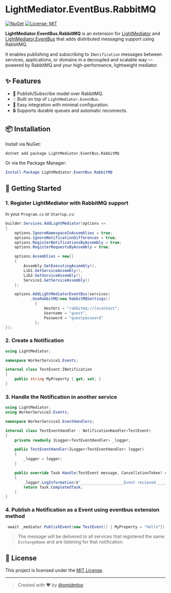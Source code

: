 ﻿# LightMediator.EventBus.RabbitMQ

[![NuGet](https://img.shields.io/nuget/v/LightMediator.EventBus.RabbitMQ.svg)](https://www.nuget.org/packages/LightMediator.EventBus.RabbitMQ/)
[![License: MIT](https://img.shields.io/badge/License-MIT-yellow.svg)](LICENSE)

**LightMediator.EventBus.RabbitMQ** is an extension for [LightMediator](https://github.com/omidmloo/LightMediator) and [LightMediator.EventBus](https://github.com/omidmloo/LightMediator.EventBus) that adds distributed messaging support using RabbitMQ.

It enables publishing and subscribing to `INotification` messages between services, applications, or domains in a decoupled and scalable way — powered by RabbitMQ and your high-performance, lightweight mediator.

## ✨ Features

- 🔄 Publish/Subscribe model over RabbitMQ.
- 💡 Built on top of `LightMediator.EventBus`.
- 🔌 Easy integration with minimal configuration.
- 🔒 Supports durable queues and automatic reconnects. 

## 📦 Installation

Install via NuGet:

```bash
dotnet add package LightMediator.EventBus.RabbitMQ
````

Or via the Package Manager:

```powershell
Install-Package LightMediator.EventBus.RabbitMQ
```

## 🚀 Getting Started

### 1. Register LightMediator with RabbitMQ support

In your `Program.cs` or `Startup.cs`:

```csharp
builder.Services.AddLightMediator(options =>
{
    options.IgnoreNamespaceInAssemblies = true;
    options.IgnoreNotificationDifferences = true;
    options.RegisterNotificationsByAssembly = true;
    options.RegisterRequestsByAssembly = true;

    options.Assemblies = new[]
    {
        Assembly.GetExecutingAssembly(),
        Lib1.GetServiceAssembly(),
        Lib2.GetServiceAssembly(),
        Service1.GetServiceAssembly()
    };

    options.AddLightMediatorEventBus(services)
           .UseRabbitMQ(new RabbitMQSettings()
             {
                 HostUri = "rabbitmq://localhost",
                 Username = "guest",
                 Password = "guestpassword"
             };
});
```

### 2. Create a Notification

```csharp
using LightMediator;

namespace WorkerService1.Events;

internal class TestEvent:INotification
{
    public string MyProperty { get; set; }
}
```

### 3. Handle the Notification in another service

```csharp
using LightMediator;
using WorkerService2.Events;

namespace WorkerService2.EventHandlers;

internal class TestEventHandler : NotificationHandler<TestEvent>
{
    private readonly ILogger<TestEventHandler> _logger;

    public TestEventHandler(ILogger<TestEventHandler> logger)
    {
        _logger = logger;
    }

    public override Task Handle(TestEvent message, CancellationToken? cancellationToken)
    {
        _logger.LogInformation($"___________________Event recieved__________________ {message.MyProperty}");
        return Task.CompletedTask;
    }
}

```

### 4. Publish a Notification as a Event using eventbus extension method

```csharp
 await _mediator.PublishEvent(new TestEvent() { MyProperty = "Hello"});
```

> The message will be delivered to all services that registered the same `ExchangeName` and are listening for that notification.


## 📝 License

This project is licensed under the [MIT License](LICENSE).

---

> Created with ❤️ by [@omidmloo](https://github.com/omidmloo)